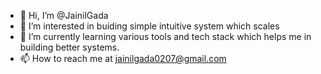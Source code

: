 - 👋 Hi, I’m @JainilGada
- 👀 I’m interested in buiding simple intuitive system which scales
- 🌱 I’m currently learning various tools and tech stack which helps me in building better systems.
- 📫 How to reach me at jainilgada0207@gmail.com

<!---
JainilGada/JainilGada is a ✨ special ✨ repository because its `README.md` (this file) appears on your GitHub profile.
You can click the Preview link to take a look at your changes.
--->
